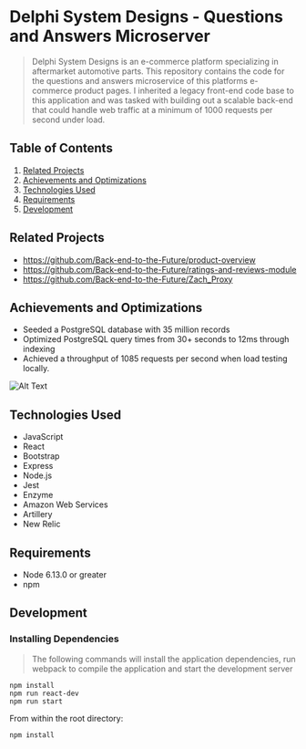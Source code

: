 # Delphi System Designs - Questions and Answers Microserver

> Delphi System Designs is an e-commerce platform specializing in aftermarket automotive parts.
This repository contains the code for the questions and answers microservice of this platforms e-commerce product pages.
I inherited a legacy front-end code base to this application and was tasked with building out a scalable back-end that could handle
web traffic at a minimum of 1000 requests per second under load.

## Table of Contents

1. [Related Projects](#related-projects)
2. [Achievements and Optimizations](#achievements-and-optimizations)
3. [Technologies Used](#technologies-used)
4. [Requirements](#requirements)
5. [Development](#development)

## Related Projects

  - https://github.com/Back-end-to-the-Future/product-overview
  - https://github.com/Back-end-to-the-Future/ratings-and-reviews-module
  - https://github.com/Back-end-to-the-Future/Zach_Proxy

## Achievements and Optimizations

 - Seeded a PostgreSQL database with 35 million records
 - Optimized PostgreSQL query times from 30+ seconds to 12ms through indexing
 - Achieved a throughput of 1085 requests per second when load testing locally.
 
 ![Alt Text](https://i.imgur.com/TCD7KhS.png)
 
## Technologies Used

 - JavaScript
 - React
 - Bootstrap
 - Express
 - Node.js
 - Jest
 - Enzyme
 - Amazon Web Services
 - Artillery
 - New Relic

## Requirements

- Node 6.13.0 or greater
- npm

## Development

### Installing Dependencies

> The following commands will install the application dependencies, run webpack to compile the application and start the development server

    npm install
    npm run react-dev
    npm run start

From within the root directory:

```sh
npm install
```
